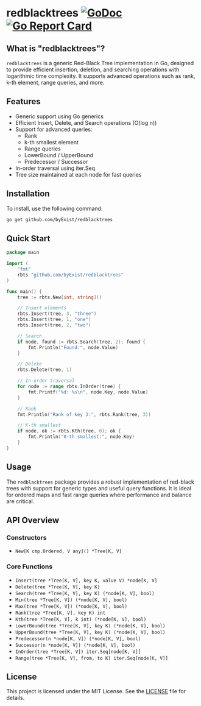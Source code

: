 # redblacktrees [![GoDoc](https://pkg.go.dev/badge/github.com/byExist/redblacktrees.svg)](https://pkg.go.dev/github.com/byExist/redblacktrees) [![Go Report Card](https://goreportcard.com/badge/github.com/byExist/redblacktrees)](https://goreportcard.com/report/github.com/byExist/redblacktrees)

## What is "redblacktrees"?

`redblacktrees` is a generic Red-Black Tree implementation in Go, designed to provide efficient insertion, deletion, and searching operations with logarithmic time complexity. It supports advanced operations such as rank, k-th element, range queries, and more.

## Features

- Generic support using Go generics
- Efficient Insert, Delete, and Search operations (O(log n))
- Support for advanced queries:
  - Rank
  - k-th smallest element
  - Range queries
  - LowerBound / UpperBound
  - Predecessor / Successor
- In-order traversal using iter.Seq
- Tree size maintained at each node for fast queries

## Installation

To install, use the following command:

```bash
go get github.com/byExist/redblacktrees
```

## Quick Start

```go
package main

import (
	"fmt"
	rbts "github.com/byExist/redblacktrees"
)

func main() {
	tree := rbts.New[int, string]()

	// Insert elements
	rbts.Insert(tree, 3, "three")
	rbts.Insert(tree, 1, "one")
	rbts.Insert(tree, 2, "two")

	// Search
	if node, found := rbts.Search(tree, 2); found {
		fmt.Println("Found:", node.Value)
	}

	// Delete
	rbts.Delete(tree, 1)

	// In-order traversal
	for node := range rbts.InOrder(tree) {
		fmt.Printf("%d: %s\n", node.Key, node.Value)
	}

	// Rank
	fmt.Println("Rank of key 3:", rbts.Rank(tree, 3))

	// K-th smallest
	if node, ok := rbts.Kth(tree, 0); ok {
		fmt.Println("0-th smallest:", node.Key)
	}
}
```

## Usage

The `redblacktrees` package provides a robust implementation of red-black trees with support for generic types and useful query functions. It is ideal for ordered maps and fast range queries where performance and balance are critical.

## API Overview

### Constructors

- `New[K cmp.Ordered, V any]() *Tree[K, V]`

### Core Functions

- `Insert(tree *Tree[K, V], key K, value V) *node[K, V]`
- `Delete(tree *Tree[K, V], key K)`
- `Search(tree *Tree[K, V], key K) (*node[K, V], bool)`
- `Min(tree *Tree[K, V]) (*node[K, V], bool)`
- `Max(tree *Tree[K, V]) (*node[K, V], bool)`
- `Rank(tree *Tree[K, V], key K) int`
- `Kth(tree *Tree[K, V], k int) (*node[K, V], bool)`
- `LowerBound(tree *Tree[K, V], key K) (*node[K, V], bool)`
- `UpperBound(tree *Tree[K, V], key K) (*node[K, V], bool)`
- `Predecessor(n *node[K, V]) (*node[K, V], bool)`
- `Successor(n *node[K, V]) (*node[K, V], bool)`
- `InOrder(tree *Tree[K, V]) iter.Seq[node[K, V]]`
- `Range(tree *Tree[K, V], from, to K) iter.Seq[node[K, V]]`

## License

This project is licensed under the MIT License. See the [LICENSE](LICENSE) file for details.